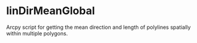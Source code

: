 # linDirMeanGlobal
Arcpy script for getting the mean direction and length of polylines spatially within multiple polygons.
